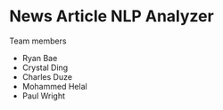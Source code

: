 # News Article NLP Analyzer

Team members  
 * Ryan Bae   
 * Crystal Ding  
 * Charles Duze  
 * Mohammed Helal  
 * Paul Wright   
 
